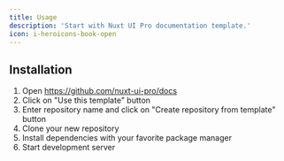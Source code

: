 ```yaml
---
title: Usage
description: 'Start with Nuxt UI Pro documentation template.'
icon: i-heroicons-book-open
---
```


## Installation

1. Open https://github.com/nuxt-ui-pro/docs
2. Click on "Use this template" button
3. Enter repository name and click on "Create repository from template" button
4. Clone your new repository
5. Install dependencies with your favorite package manager
6. Start development server
